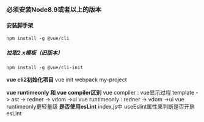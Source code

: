 ### 必须安装Node8.9或者以上的版本
#### 安装脚手架
    npm install -g @vue/cli
##### 拉取2.x模板（旧版本）
    npm install -g @vue/cli-init
    
**vue cli2初始化项目**
    vue init webpack my-project

**vue runtimeonly 和 vue compiler区别** 
vue compiler : vue显示过程 template -> ast -> redner -> vdom ->ui
vue runtimeonly : redner -> vdom ->ui
vue runtimeonly更轻量级
**是否使用esLint** 
index.js中 useEslint属性来判断是否开启esLint
